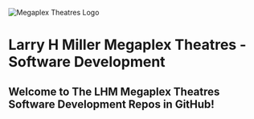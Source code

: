 ![Megaplex Theatres Logo](https://s3.us-west-2.amazonaws.com/media.megaplextheatres.com/.github/mpx-logo.png)
# Larry H Miller Megaplex Theatres - Software Development

## Welcome to The LHM Megaplex Theatres Software Development Repos in GitHub!

